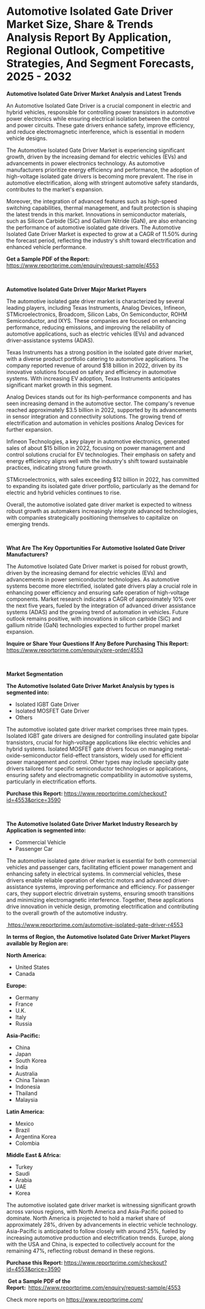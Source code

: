 <p><h1>Automotive Isolated Gate Driver Market Size, Share & Trends Analysis Report By Application, Regional Outlook, Competitive Strategies, And Segment Forecasts, 2025 - 2032</h1></p><p><strong>Automotive Isolated Gate Driver Market Analysis and Latest Trends</strong></p>
<p><p>An Automotive Isolated Gate Driver is a crucial component in electric and hybrid vehicles, responsible for controlling power transistors in automotive power electronics while ensuring electrical isolation between the control and power circuits. These gate drivers enhance safety, improve efficiency, and reduce electromagnetic interference, which is essential in modern vehicle designs.</p><p>The Automotive Isolated Gate Driver Market is experiencing significant growth, driven by the increasing demand for electric vehicles (EVs) and advancements in power electronics technology. As automotive manufacturers prioritize energy efficiency and performance, the adoption of high-voltage isolated gate drivers is becoming more prevalent. The rise in automotive electrification, along with stringent automotive safety standards, contributes to the market's expansion.</p><p>Moreover, the integration of advanced features such as high-speed switching capabilities, thermal management, and fault protection is shaping the latest trends in this market. Innovations in semiconductor materials, such as Silicon Carbide (SiC) and Gallium Nitride (GaN), are also enhancing the performance of automotive isolated gate drivers. The Automotive Isolated Gate Driver Market is expected to grow at a CAGR of 11.50% during the forecast period, reflecting the industry's shift toward electrification and enhanced vehicle performance.</p></p>
<p><strong>Get a Sample PDF of the Report:&nbsp;</strong> <a href="https://www.reportprime.com/enquiry/request-sample/4553?utm_campaign=3559&utm_medium=2&utm_source=Github&utm_content=ia&utm_term=19032025&utm_id=automotive-isolated-gate-driver">https://www.reportprime.com/enquiry/request-sample/4553</a></p>
<p>&nbsp;</p>
<p><strong>Automotive Isolated Gate Driver Major Market Players</strong></p>
<p><p>The automotive isolated gate driver market is characterized by several leading players, including Texas Instruments, Analog Devices, Infineon, STMicroelectronics, Broadcom, Silicon Labs, On Semiconductor, ROHM Semiconductor, and IXYS. These companies are focused on enhancing performance, reducing emissions, and improving the reliability of automotive applications, such as electric vehicles (EVs) and advanced driver-assistance systems (ADAS).</p><p>Texas Instruments has a strong position in the isolated gate driver market, with a diverse product portfolio catering to automotive applications. The company reported revenue of around $18 billion in 2022, driven by its innovative solutions focused on safety and efficiency in automotive systems. With increasing EV adoption, Texas Instruments anticipates significant market growth in this segment.</p><p>Analog Devices stands out for its high-performance components and has seen increasing demand in the automotive sector. The company's revenue reached approximately $3.5 billion in 2022, supported by its advancements in sensor integration and connectivity solutions. The growing trend of electrification and automation in vehicles positions Analog Devices for further expansion.</p><p>Infineon Technologies, a key player in automotive electronics, generated sales of about $15 billion in 2022, focusing on power management and control solutions crucial for EV technologies. Their emphasis on safety and energy efficiency aligns well with the industry's shift toward sustainable practices, indicating strong future growth.</p><p>STMicroelectronics, with sales exceeding $12 billion in 2022, has committed to expanding its isolated gate driver portfolio, particularly as the demand for electric and hybrid vehicles continues to rise.</p><p>Overall, the automotive isolated gate driver market is expected to witness robust growth as automakers increasingly integrate advanced technologies, with companies strategically positioning themselves to capitalize on emerging trends.</p></p>
<p>&nbsp;</p>
<p><strong>What Are The Key Opportunities For Automotive Isolated Gate Driver Manufacturers?</strong></p>
<p><p>The Automotive Isolated Gate Driver market is poised for robust growth, driven by the increasing demand for electric vehicles (EVs) and advancements in power semiconductor technologies. As automotive systems become more electrified, isolated gate drivers play a crucial role in enhancing power efficiency and ensuring safe operation of high-voltage components. Market research indicates a CAGR of approximately 10% over the next five years, fueled by the integration of advanced driver assistance systems (ADAS) and the growing trend of automation in vehicles. Future outlook remains positive, with innovations in silicon carbide (SiC) and gallium nitride (GaN) technologies expected to further propel market expansion.</p></p>
<p><strong>Inquire or Share Your Questions If Any Before Purchasing This Report:</strong> <a href="https://www.reportprime.com/enquiry/pre-order/4553?utm_campaign=3559&utm_medium=2&utm_source=Github&utm_content=ia&utm_term=19032025&utm_id=automotive-isolated-gate-driver">https://www.reportprime.com/enquiry/pre-order/4553</a></p>
<p>&nbsp;</p>
<p><strong>Market Segmentation</strong></p>
<p><strong>The Automotive Isolated Gate Driver Market Analysis by types is segmented into:</strong></p>
<p><ul><li>Isolated IGBT Gate Driver</li><li>Isolated MOSFET Gate Driver</li><li>Others</li></ul></p>
<p><p>The automotive isolated gate driver market comprises three main types. Isolated IGBT gate drivers are designed for controlling insulated gate bipolar transistors, crucial for high-voltage applications like electric vehicles and hybrid systems. Isolated MOSFET gate drivers focus on managing metal-oxide-semiconductor field-effect transistors, widely used for efficient power management and control. Other types may include specialty gate drivers tailored for specific semiconductor technologies or applications, ensuring safety and electromagnetic compatibility in automotive systems, particularly in electrification efforts.</p></p>
<p><strong>Purchase this Report:&nbsp;</strong><a href="https://www.reportprime.com/checkout?id=4553&price=3590&utm_campaign=3559&utm_medium=2&utm_source=Github&utm_content=ia&utm_term=19032025&utm_id=automotive-isolated-gate-driver">https://www.reportprime.com/checkout?id=4553&price=3590</a></p>
<p>&nbsp;</p>
<p><strong>The Automotive Isolated Gate Driver Market Industry Research by Application is segmented into:</strong></p>
<p><ul><li>Commercial Vehicle</li><li>Passenger Car</li></ul></p>
<p><p>The automotive isolated gate driver market is essential for both commercial vehicles and passenger cars, facilitating efficient power management and enhancing safety in electrical systems. In commercial vehicles, these drivers enable reliable operation of electric motors and advanced driver-assistance systems, improving performance and efficiency. For passenger cars, they support electric drivetrain systems, ensuring smooth transitions and minimizing electromagnetic interference. Together, these applications drive innovation in vehicle design, promoting electrification and contributing to the overall growth of the automotive industry.</p></p>
<p><a href="https://www.reportprime.com/automotive-isolated-gate-driver-r4553?utm_campaign=3559&utm_medium=2&utm_source=Github&utm_content=ia&utm_term=19032025&utm_id=automotive-isolated-gate-driver">&nbsp;https://www.reportprime.com/automotive-isolated-gate-driver-r4553</a></p>
<p><strong>In terms of Region, the Automotive Isolated Gate Driver Market Players available by Region are:</strong></p>
<p>
    <p> <strong> North America: </strong>
        <ul>
            <li>United States</li>
            <li>Canada</li>
        </ul>
        </p> 
    <p> <strong> Europe: </strong>
        <ul>
            <li>Germany</li>
            <li>France</li>
            <li>U.K.</li>
            <li>Italy</li>
            <li>Russia</li>
        </ul>
        </p> 
    <p> <strong> Asia-Pacific: </strong>
        <ul>
            <li>China</li>
            <li>Japan</li>
            <li>South Korea</li>
            <li>India</li>
            <li>Australia</li>
            <li>China Taiwan</li>
            <li>Indonesia</li>
            <li>Thailand</li>
            <li>Malaysia</li>
        </ul>
        </p> 
    <p> <strong> Latin America: </strong>
        <ul>
            <li>Mexico</li>
            <li>Brazil</li>
            <li>Argentina Korea</li>
            <li>Colombia</li>
        </ul>
        </p> 
    <p> <strong> Middle East & Africa: </strong>
        <ul>
            <li>Turkey</li>
            <li>Saudi</li>
            <li>Arabia</li>
            <li>UAE</li>
            <li>Korea</li>
        </ul>
    </p>
    </p>
<p><p>The automotive isolated gate driver market is witnessing significant growth across various regions, with North America and Asia-Pacific poised to dominate. North America is projected to hold a market share of approximately 28%, driven by advancements in electric vehicle technology. Asia-Pacific is anticipated to follow closely with around 25%, fueled by increasing automotive production and electrification trends. Europe, along with the USA and China, is expected to collectively account for the remaining 47%, reflecting robust demand in these regions.</p></p>
<p><strong>Purchase this Report: </strong><a href="https://www.reportprime.com/checkout?id=4553&price=3590&utm_campaign=3559&utm_medium=2&utm_source=Github&utm_content=ia&utm_term=19032025&utm_id=automotive-isolated-gate-driver">https://www.reportprime.com/checkout?id=4553&price=3590</a></p>
<p>&nbsp;<strong>Get a Sample PDF of the Report:&nbsp;&nbsp;</strong><a href="https://www.reportprime.com/enquiry/request-sample/4553?utm_campaign=3559&utm_medium=2&utm_source=Github&utm_content=ia&utm_term=19032025&utm_id=automotive-isolated-gate-driver">https://www.reportprime.com/enquiry/request-sample/4553</a></p>
<p><strong></strong></p>
<p>Check more reports on <a href="https://www.reportprime.com/?utm_campaign=3559&utm_medium=2&utm_source=Github&utm_content=ia&utm_term=19032025&utm_id=automotive-isolated-gate-driver">https://www.reportprime.com/</a></p>